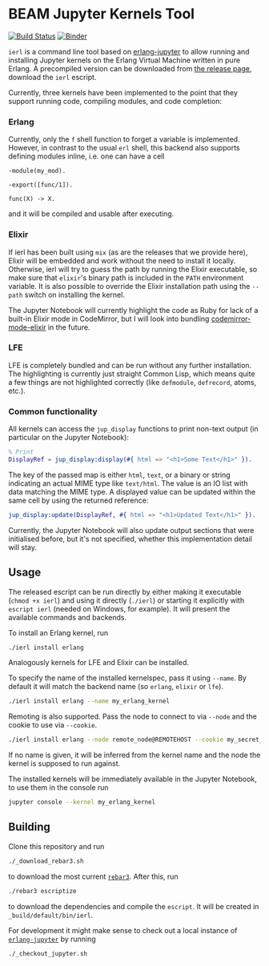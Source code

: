 # BEAM Jupyter Kernels Tool

[![Build Status](https://travis-ci.org/filmor/ierl.svg?branch=master)](https://travis-ci.org/filmor/ierl)
[![Binder](https://mybinder.org/badge.svg)](https://mybinder.org/v2/gh/filmor/ierl/master)

`ierl` is a command line tool based on
[erlang-jupyter](https://github.com/filmor/erlang-jupyter) to allow running and
installing Jupyter kernels on the Erlang Virtual Machine written in pure Erlang.
A precompiled version can be downloaded from [the release page](https://github.com/filmor/ierl/releases/latest),
download the `ierl` escript.

Currently, three kernels have been implemented to the point that they support
running code, compiling modules, and code completion:

### Erlang

Currently, only the `f` shell function to forget a variable is implemented.
However, in contrast to the usual `erl` shell, this backend also supports
defining modules inline, i.e. one can have a cell

    -module(my_mod).

    -export([func/1]).

    func(X) -> X.

and it will be compiled and usable after executing.

### Elixir

If ierl has been built using `mix` (as are the releases that we provide here),
Elixir will be embedded and work without the need to install it locally.
Otherwise, ierl will try to guess the path by running the Elixir executable,
so make sure that `elixir`'s binary path is included in the `PATH`
environment variable. It is also possible to override the Elixir installation
path using the `--path` switch on installing the kernel.

The Jupyter Notebook will currently highlight the code as Ruby for lack of a
built-in Elixir mode in CodeMirror, but I will look into bundling 
[codemirror-mode-elixir](https://github.com/optick/codemirror-mode-elixir) in
the future.

### LFE

LFE is completely bundled and can be run without any further installation. The
highlighting is currently just straight Common Lisp, which means quite a few
things are not highlighted correctly (like `defmodule`, `defrecord`, atoms,
etc.).

### Common functionality

All kernels can access the `jup_display` functions to print non-text output (in
particular on the Jupyter Notebook):

```erlang
% Print 
DisplayRef = jup_display:display(#{ html => "<h1>Some Text</h1>" }).
```

The key of the passed map is either `html`, `text`, or a binary or string
indicating an actual MIME type like `text/html`. The value is an IO list with
data matching the MIME type. A displayed value can be updated within the same
cell by using the returned reference:

```erlang
jup_display:update(DisplayRef, #{ html => "<h1>Updated Text</h1>" }).
```

Currently, the Jupyter Notebook will also update output sections that were
initialised before, but it's not specified, whether this implementation detail
will stay.

## Usage

The released escript can be run directly by either making it executable
(`chmod +x ierl`) and using it directly (`./ierl`) or starting it explicitly
with `escript ierl` (needed on Windows, for example). It will present the
available commands and backends.

To install an Erlang kernel, run

```bash
./ierl install erlang
```

Analogously kernels for LFE and Elixir can be installed.

To specify the name of the installed kernelspec, pass it using `--name`. By
default it will match the backend name (so `erlang`, `elixir` or `lfe`).

```bash
./ierl install erlang --name my_erlang_kernel
```

Remoting is also supported. Pass the node to connect to via `--node` and the
cookie to use via `--cookie`.

```bash
./ierl install erlang --node remote_node@REMOTEHOST --cookie my_secret_cookie
```

If no name is given, it will be inferred from the kernel name and the node the
kernel is supposed to run against.

The installed kernels will be immediately available in the Jupyter Notebook, to
use them in the console run

```bash
jupyter console --kernel my_erlang_kernel
```

## Building

Clone this repository and run

```bash
./_download_rebar3.sh
```

to download the most current [`rebar3`](http://www.rebar3.org). After this, run

```bash
./rebar3 escriptize
```

to download the dependencies and compile the `escript`. It will be created in
`_build/default/bin/ierl`.

For development it might make sense to check out a local instance of
[`erlang-jupyter`](https://github.com/filmor/erlang-jupyter) by running

```bash
./_checkout_jupyter.sh
```
